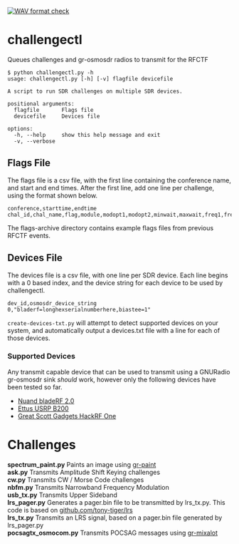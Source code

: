 [![WAV format check](https://github.com/rfhs/challengectl/actions/workflows/wav-format-check.yaml/badge.svg)](https://github.com/rfhs/challengectl/actions/workflows/wav-format-check.yaml)
# challengectl
Queues challenges and gr-osmosdr radios to transmit for the RFCTF

```
$ python challengectl.py -h
usage: challengectl.py [-h] [-v] flagfile devicefile

A script to run SDR challenges on multiple SDR devices.

positional arguments:
  flagfile       Flags file
  devicefile     Devices file

options:
  -h, --help     show this help message and exit
  -v, --verbose
```

## Flags File
The flags file is a csv file, with the first line containing the conference name, and start and end times. After the first line, add one line per challenge, using the format shown below.
```
conference,starttime,endtime
chal_id,chal_name,flag,module,modopt1,modopt2,minwait,maxwait,freq1,freq2,freq3
```
The flags-archive directory contains example flags files from previous RFCTF events.

## Devices File
The devices file is a csv file, with one line per SDR device. Each line begins with a 0 based index, and the device string for each device to be used by challengectl.
```
dev_id,osmosdr_device_string
0,"bladerf=longhexserialnumberhere,biastee=1"
```
`create-devices-txt.py` will attempt to detect supported devices on your system, and automatically output a devices.txt file with a line for each of those devices.

### Supported Devices
Any transmit capable device that can be used to transmit using a GNURadio gr-osmosdr sink *should* work, however only the following devices have been tested so far.
- [Nuand bladeRF 2.0](https://www.nuand.com/bladerf-2-0-micro/)
- [Ettus USRP B200](https://www.ettus.com/all-products/ub200-kit/)
- [Great Scott Gadgets HackRF One](https://greatscottgadgets.com/hackrf/one/)

# Challenges
**spectrum_paint.py** Paints an image using [gr-paint](https://github.com/drmpeg/gr-paint)<br/>
**ask.py** Transmits Amplitude Shift Keying challenges<br/>
**cw.py** Transmits CW / Morse Code challenges<br/>
**nbfm.py** Transmits Narrowband Frequency Modulation<br/>
**usb_tx.py** Transmits Upper Sideband<br/>
**lrs_pager.py** Generates a pager.bin file to be transmitted by lrs_tx.py. This code is based on [github.com/tony-tiger/lrs](https://github.com/tony-tiger/lrs)<br/>
**lrs_tx.py** Transmits an LRS signal, based on a pager.bin file generated by lrs_pager.py<br/>
**pocsagtx_osmocom.py** Transmits POCSAG messages using [gr-mixalot](https://github.com/unsynchronized/gr-mixalot)<br/>
